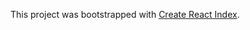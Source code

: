 This project was bootstrapped with [Create React Index](https://github.com/facebook/create-react-app).



